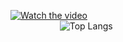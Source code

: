 
  [![Watch the video](https://img.youtube.com/vi/XXtKO3B-mcM/hqdefault.jpg)](https://www.youtube.com/watch?v=XXtKO3B-mcM)
  <br>
  &nbsp;&nbsp;&nbsp;&nbsp;&nbsp;&nbsp;&nbsp;&nbsp;&nbsp;&nbsp;&nbsp;&nbsp;&nbsp;&nbsp;&nbsp;&nbsp;&nbsp;&nbsp;&nbsp; ![Top Langs](https://github-readme-stats.vercel.app/api/top-langs/?username=yutisio12&layout=compact)

